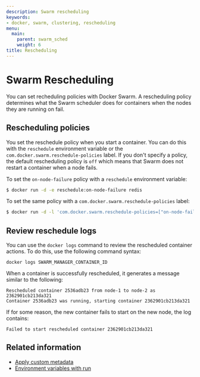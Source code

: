 ```yaml
---
description: Swarm rescheduling
keywords:
- docker, swarm, clustering, rescheduling
menu:
  main:
    parent: swarm_sched
    weight: 6
title: Rescheduling
---
```


# Swarm Rescheduling

You can set recheduling policies with Docker Swarm. A rescheduling policy
determines what the Swarm scheduler does for containers when the nodes they are
running on fail.

## Rescheduling policies

You set the reschedule policy when you start a container. You can do this with
the `reschedule` environment variable  or the
`com.docker.swarm.reschedule-policies` label. If you don't specify a policy, the
default rescheduling policy is `off` which means that Swarm does not restart a
container when a node fails.

To set the `on-node-failure` policy with a `reschedule` environment variable:

```bash
$ docker run -d -e reschedule:on-node-failure redis
```

To set the same policy with a `com.docker.swarm.reschedule-policies` label:

```bash
$ docker run -d -l 'com.docker.swarm.reschedule-policies=["on-node-failure"]' redis
```

## Review reschedule logs

You can use the `docker logs` command to review the rescheduled container
actions.  To do this, use the following command syntax:

```
docker logs SWARM_MANAGER_CONTAINER_ID
```

When a container is successfully rescheduled, it generates a message similar to
the following:

```
Rescheduled container 2536adb23 from node-1 to node-2 as 2362901cb213da321
Container 2536adb23 was running, starting container 2362901cb213da321
```

If for some reason, the new container fails to start on the new node, the log
contains:

```
Failed to start rescheduled container 2362901cb213da321
```

## Related information

* [Apply custom metadata](https://docs.docker.com/engine/userguide/labels-custom-metadata/)
* [Environment variables with run](https://docs.docker.com/engine/reference/run/#env-environment-variables)
